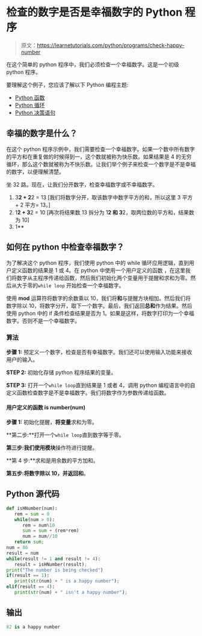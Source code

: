# 检查的数字是否是幸福数字的 Python 程序

> 原文：<https://learnetutorials.com/python/programs/check-happy-number>

在这个简单的 python 程序中，我们必须检查一个幸福数字。这是一个初级 python 程序。

要理解这个例子，您应该了解以下 Python 编程主题:

*   [Python 函数](../../python/python-functions-tutorials "Python Functions")
*   [Python 循环](../../python/python-loop-tutorials "Loops in Python")
*   [Python 决策语句](../../python/decision-making-statements "Python decision making statements")

## 幸福的数字是什么？

在这个 python 程序示例中，我们需要检查一个幸福数字。如果一个数中所有数字的平方和在重复做的时候得到一，这个数就被称为快乐数。如果结果是 4 的无穷循环，那么这个数就被称为不快乐数。让我们举个例子来检查一个数字是不是幸福的数字，以便理解清楚。

坐 32 路。现在，让我们分开数字，检查幸福数字或不幸福数字。

1.  3**2 + 2**2 = 13 [我们将数字分开，取该数字中数字平方的和，所以这里 3 平方+ 2 平方= 13。]
2.  1**2 + 3**2 = 10 [再次将结果数 13 拆分为 1**2 和 3**2，取两位数的平方和，结果数为 10]
3.  1**

## 如何在 python 中检查幸福数字？

为了解决这个 python 程序，我们使用 python 中的 while 循环应用逻辑，直到用户定义函数的结果是 1 或 4。在 python 中使用一个用户定义的函数 [](../../python/python-functions-tutorials "functions in python") ，在这里我们将数字从主程序传递给函数，然后我们初始化两个变量用于提醒和求和为零。然后从大于零的`while loop` 开始检查一个幸福数字。

使用 **mod** 运算符将数字的余数乘以 10，我们将**和**与提醒方块相加。然后我们将数字除以 10，将数字分开，取下一个数字。最后，我们返回**总和**作为结果。然后使用 python 中的 if 条件检查结果是否为 1。如果是这样，将数字打印为一个幸福数字。否则不是一个幸福数字。

### 算法

**步骤 1:** 预定义一个数字，检查是否有幸福数字。我们还可以使用输入功能来接收用户的输入。

**STEP 2:** 初始化存储 python 程序结果的变量。

**STEP 3:** 打开一个`while loop`直到结果是 1 或者 4，调用 python 编程语言中的自定义函数检查数字是不是幸福数字。我们将数字作为参数传递给函数。

#### **用户定义的函数 is number(num)**

**步骤 1:** 初始化提醒，**将变量**求和为零。

**第二步:**打开一个`while loop`直到数字等于零。

**第三步:**我们使用**模块**操作符进行提醒。

**第 4 步:**求和是用余数的平方加和。

**第五步:**将数字除以 10，并返回**和**。

## Python 源代码

```py
def isHNumber(num):
   rem = sum = 0
   while(num > 0):
      rem = num%10
      sum = sum + (rem*rem)
      num = num//10
   return sum;
num = 86
result = num
while(result != 1 and result != 4):
   result = isHNumber(result);
print("The number is being checked")
if(result == 1):
   print(str(num) + " is a happy number");
elif(result == 4):
   print(str(num) + " isn't a happy number");

```

## 输出

```py
82 is a happy number
```